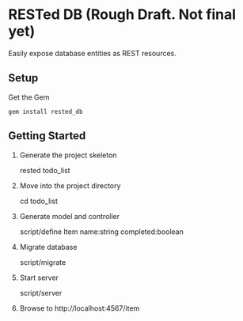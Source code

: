 RESTed DB (Rough Draft. Not final yet)
======================================

Easily expose database entities as REST resources.

Setup
-----

Get the Gem

	gem install rested_db
	
Getting Started
---------------

1. Generate the project skeleton
	
	rested todo_list

2. Move into the project directory

	cd todo_list
	
3. Generate model and controller

	script/define Item name:string completed:boolean

4. Migrate database

	script/migrate

5. Start server

	script/server

6. Browse to http://localhost:4567/item